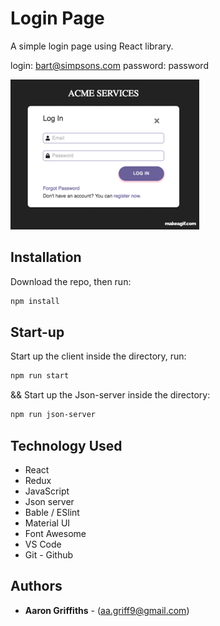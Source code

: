 # Login Page

A simple login page using React library.

login: bart@simpsons.com password: password

<img src="./Login.gif">

## Installation

Download the repo, then run:

```bash
npm install
```

## Start-up

Start up the client inside the directory, run:

```bash
npm run start
```

&& Start up the Json-server inside the directory:

```bash
npm run json-server
```

## Technology Used
* React
* Redux
* JavaScript
* Json server
* Bable / ESlint
* Material UI
* Font Awesome
* VS Code
* Git - Github

## Authors
* **Aaron Griffiths** - (aa.griff9@gmail.com)

